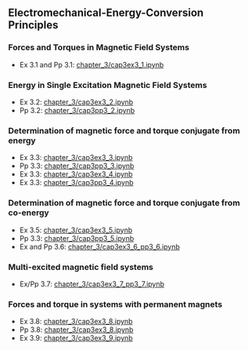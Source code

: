 ## Electromechanical-Energy-Conversion Principles
### Forces and Torques in Magnetic Field Systems
* Ex 3.1 and Pp 3.1: [chapter_3/cap3ex3_1.ipynb](cap3ex3_1.ipynb)

### Energy in Single Excitation Magnetic Field Systems
* Ex 3.2: [chapter_3/cap3ex3_2.ipynb](cap3ex3_2.ipynb)
* Pp 3.2: [chapter_3/cap3pp3_2.ipynb](cap3pp3_2.ipynb)

### Determination of magnetic force and torque conjugate from energy
* Ex 3.3: [chapter_3/cap3ex3_3.ipynb](cap3ex3_3.ipynb)
* Pp 3.3: [chapter_3/cap3pp3_3.ipynb](cap3pp3_3.ipynb)
* Ex 3.3: [chapter_3/cap3ex3_4.ipynb](cap3ex3_4.ipynb)
* Ex 3.3: [chapter_3/cap3pp3_4.ipynb](cap3pp3_4.ipynb)

### Determination of magnetic force and torque conjugate from co-energy
* Ex 3.5: [chapter_3/cap3ex3_5.ipynb](cap3ex3_5.ipynb)
* Pp 3.3: [chapter_3/cap3pp3_5.ipynb](cap3pp3_5.ipynb)
* Ex and Pp 3.6: [chapter_3/cap3ex3_6_pp3_6.ipynb](cap3ex3_6_pp3_6.ipynb)

### Multi-excited magnetic field systems
* Ex/Pp 3.7: [chapter_3/cap3ex3_7_pp3_7.ipynb](cap3ex3_7_pp3_7.ipynb)

### Forces and torque in systems with permanent magnets
* Ex 3.8: [chapter_3/cap3ex3_8.ipynb](cap3ex3_8.ipynb)
* Pp 3.8: [chapter_3/cap3ex3_8.ipynb](cap3ex3_8.ipynb)
* Ex 3.9: [chapter_3/cap3ex3_9.ipynb](cap3ex3_5.ipynb)
